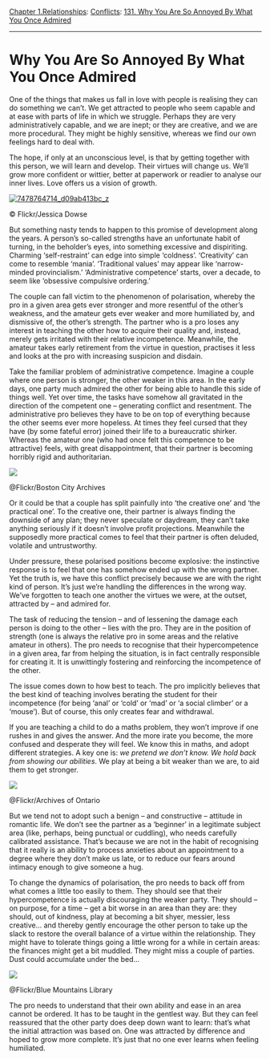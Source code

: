 [Chapter 1.Relationships](https://www.theschooloflife.com/thebookoflife/category/relationships/): [Conflicts](https://www.theschooloflife.com/thebookoflife/category/relationships/conflicts/): [131. Why You Are So Annoyed By What You Once Admired](https://www.theschooloflife.com/thebookoflife/why-you-are-so-annoyed-by-what-you-once-admired/)

* * *

# Why You Are So Annoyed By What You Once Admired

One of the things that makes us fall in love with people is realising they can do something we can’t. We get attracted to people who seem capable and at ease with parts of life in which we struggle. Perhaps they are very administratively capable, and we are inept; or they are creative, and we are more procedural. They might be highly sensitive, whereas we find our own feelings hard to deal with.

The hope, if only at an unconscious level, is that by getting together with this person, we will learn and develop. Their virtues will change us. We’ll grow more confident or wittier, better at paperwork or readier to analyse our inner lives. Love offers us a vision of growth.

[![7478764714_d09ab413bc_z](https://www.theschooloflife.com/thebookoflife/wp-content/uploads/2014/10/7478764714_d09ab413bc_z.jpg)](http://www.thebookoflife.org/wp-content/uploads/2014/10/7478764714_d09ab413bc_z.jpg)

© Flickr/Jessica Dowse

But something nasty tends to happen to this promise of development along the years. A person’s so-called strengths have an unfortunate habit of turning, in the beholder’s eyes, into something excessive and dispiriting. Charming ‘self-restraint’ can edge into simple ‘coldness’. ‘Creativity’ can come to resemble ‘mania’. ‘Traditional values’ may appear like ‘narrow-minded provincialism.’ ‘Administrative competence’ starts, over a decade, to seem like ‘obsessive compulsive ordering.’

The couple can fall victim to the phenomenon of polarisation, whereby the pro in a given area gets ever stronger and more resentful of the other’s weakness, and the amateur gets ever weaker and more humiliated by, and dismissive of, the other’s strength. The partner who is a pro loses any interest in teaching the other how to acquire their quality and, instead, merely gets irritated with their relative incompetence. Meanwhile, the amateur takes early retirement from the virtue in question, practises it less and looks at the pro with increasing suspicion and disdain.

Take the familiar problem of administrative competence. Imagine a couple where one person is stronger, the other weaker in this area. In the early days, one party much admired the other for being able to handle this side of things well. Yet over time, the tasks have somehow all gravitated in the direction of the competent one – generating conflict and resentment. The administrative pro believes they have to be on top of everything because the other seems ever more hopeless. At times they feel cursed that they have (by some fateful error) joined their life to a bureaucratic shirker. Whereas the amateur one (who had once felt this competence to be attractive) feels, with great disappointment, that their partner is becoming horribly rigid and authoritarian.

 ![](https://www.theschooloflife.com/thebookoflife/wp-content/uploads/2014/10/12306280656_929d0da038_c.jpg)

@Flickr/Boston City Archives

Or it could be that a couple has split painfully into ‘the creative one’ and ‘the practical one’. To the creative one, their partner is always finding the downside of any plan; they never speculate or daydream, they can’t take anything seriously if it doesn’t involve profit projections. Meanwhile the supposedly more practical comes to feel that their partner is often deluded, volatile and untrustworthy.

Under pressure, these polarised positions become explosive: the instinctive response is to feel that one has somehow ended up with the wrong partner. Yet the truth is, we have this conflict precisely because we are with the right kind of person. It’s just we’re handling the differences in the wrong way. We’ve forgotten to teach one another the virtues we were, at the outset, attracted by – and admired for.

The task of reducing the tension – and of lessening the damage each person is doing to the other – lies with the pro. They are in the position of strength (one is always the relative pro in some areas and the relative amateur in others). The pro needs to recognise that their hypercompetence in a given area, far from helping the situation, is in fact centrally responsible for creating it. It is unwittingly fostering and reinforcing the incompetence of the other.

The issue comes down to how best to teach. The pro implicitly believes that the best kind of teaching involves berating the student for their incompetence (for being ‘anal’ or ‘cold’ or ‘mad’ or ‘a social climber’ or a ‘mouse’). But of course, this only creates fear and withdrawal.

If you are teaching a child to do a maths problem, they won’t improve if one rushes in and gives the answer. And the more irate you become, the more confused and desperate they will feel. We know this in maths, and adopt different strategies. A key one is: _we pretend we don’t know. We hold back from showing our abilities_. We play at being a bit weaker than we are, to aid them to get stronger.

 ![](https://www.theschooloflife.com/thebookoflife/wp-content/uploads/2014/10/14845696120_797eeac6e7_c.jpg)

@Flickr/Archives of Ontario

But we tend not to adopt such a benign – and constructive – attitude in romantic life. We don’t see the partner as a ‘beginner’ in a legitimate subject area (like, perhaps, being punctual or cuddling), who needs carefully calibrated assistance. That’s because we are not in the habit of recognising that it really is an ability to process anxieties about an appointment to a degree where they don’t make us late, or to reduce our fears around intimacy enough to give someone a hug.

To change the dynamics of polarisation, the pro needs to back off from what comes a little too easily to them. They should see that their hypercompetence is actually discouraging the weaker party. They should – on purpose, for a time – get a bit worse in an area than they are: they should, out of kindness, play at becoming a bit shyer, messier, less creative… and thereby gently encourage the other person to take up the slack to restore the overall balance of a virtue within the relationship. They might have to tolerate things going a little wrong for a while in certain areas: the finances might get a bit muddled. They might miss a couple of parties. Dust could accumulate under the bed…

 ![](https://www.theschooloflife.com/thebookoflife/wp-content/uploads/2014/10/32696333864_ecc46f4778_c.jpg)

@Flickr/Blue Mountains Library

The pro needs to understand that their own ability and ease in an area cannot be ordered. It has to be taught in the gentlest way. But they can feel reassured that the other party does deep down want to learn: that’s what the initial attraction was based on. One was attracted by difference and hoped to grow more complete. It’s just that no one ever learns when feeling humiliated.
